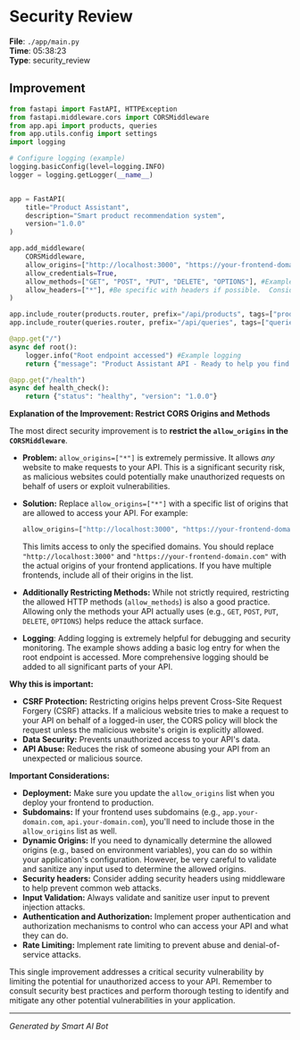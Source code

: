 # Security Review

**File**: `./app/main.py`  
**Time**: 05:38:23  
**Type**: security_review

## Improvement

```python
from fastapi import FastAPI, HTTPException
from fastapi.middleware.cors import CORSMiddleware
from app.api import products, queries
from app.utils.config import settings
import logging

# Configure logging (example)
logging.basicConfig(level=logging.INFO)
logger = logging.getLogger(__name__)


app = FastAPI(
    title="Product Assistant",
    description="Smart product recommendation system",
    version="1.0.0"
)

app.add_middleware(
    CORSMiddleware,
    allow_origins=["http://localhost:3000", "https://your-frontend-domain.com"],  #Example Specific origins
    allow_credentials=True,
    allow_methods=["GET", "POST", "PUT", "DELETE", "OPTIONS"], #Example specific HTTP methods
    allow_headers=["*"], #Be specific with headers if possible.  Consider only allowing "Content-Type", "Authorization"
)

app.include_router(products.router, prefix="/api/products", tags=["products"])
app.include_router(queries.router, prefix="/api/queries", tags=["queries"])

@app.get("/")
async def root():
    logger.info("Root endpoint accessed") #Example logging
    return {"message": "Product Assistant API - Ready to help you find products"}

@app.get("/health")
async def health_check():
    return {"status": "healthy", "version": "1.0.0"}
```

**Explanation of the Improvement:  Restrict CORS Origins and Methods**

The most direct security improvement is to **restrict the `allow_origins` in the `CORSMiddleware`**.

*   **Problem:**  `allow_origins=["*"]` is extremely permissive. It allows *any* website to make requests to your API. This is a significant security risk, as malicious websites could potentially make unauthorized requests on behalf of users or exploit vulnerabilities.

*   **Solution:**  Replace `allow_origins=["*"]` with a specific list of origins that are allowed to access your API. For example:

    ```python
    allow_origins=["http://localhost:3000", "https://your-frontend-domain.com"]
    ```

    This limits access to only the specified domains.  You should replace `"http://localhost:3000"` and `"https://your-frontend-domain.com"` with the actual origins of your frontend applications.  If you have multiple frontends, include all of their origins in the list.

*   **Additionally Restricting Methods:** While not strictly required, restricting the allowed HTTP methods (`allow_methods`) is also a good practice. Allowing only the methods your API actually uses (e.g., `GET`, `POST`, `PUT`, `DELETE`, `OPTIONS`) helps reduce the attack surface.
*   **Logging**: Adding logging is extremely helpful for debugging and security monitoring.  The example shows adding a basic log entry for when the root endpoint is accessed.  More comprehensive logging should be added to all significant parts of your API.

**Why this is important:**

*   **CSRF Protection:** Restricting origins helps prevent Cross-Site Request Forgery (CSRF) attacks. If a malicious website tries to make a request to your API on behalf of a logged-in user, the CORS policy will block the request unless the malicious website's origin is explicitly allowed.
*   **Data Security:**  Prevents unauthorized access to your API's data.
*   **API Abuse:**  Reduces the risk of someone abusing your API from an unexpected or malicious source.

**Important Considerations:**

*   **Deployment:**  Make sure you update the `allow_origins` list when you deploy your frontend to production.
*   **Subdomains:**  If your frontend uses subdomains (e.g., `app.your-domain.com`, `api.your-domain.com`), you'll need to include those in the `allow_origins` list as well.
*   **Dynamic Origins:** If you need to dynamically determine the allowed origins (e.g., based on environment variables), you can do so within your application's configuration. However, be very careful to validate and sanitize any input used to determine the allowed origins.
*   **Security headers:**  Consider adding security headers using middleware to help prevent common web attacks.
*   **Input Validation:**  Always validate and sanitize user input to prevent injection attacks.
*   **Authentication and Authorization:**  Implement proper authentication and authorization mechanisms to control who can access your API and what they can do.
*   **Rate Limiting:**  Implement rate limiting to prevent abuse and denial-of-service attacks.

This single improvement addresses a critical security vulnerability by limiting the potential for unauthorized access to your API.  Remember to consult security best practices and perform thorough testing to identify and mitigate any other potential vulnerabilities in your application.

---
*Generated by Smart AI Bot*
